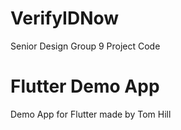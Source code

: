 # VerifyIDNow
Senior Design Group 9 Project Code

# Flutter Demo App
Demo App for Flutter made by Tom Hill
